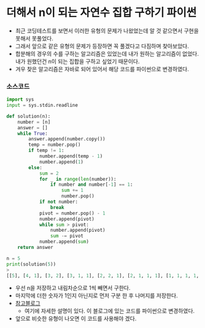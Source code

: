 # 더해서 n이 되는 자연수 집합 구하기 파이썬

- 최근 코딩테스트를 보면서 이러한 유형의 문제가 나왔었는데 알 것 같으면서 구현을 못해서 못풀었다.
- 그래서 앞으로 같은 유형의 문제가 등장하면 꼭 풀겠다고 다짐하며 찾아보았다.
- 합분해의 경우의 수를 구하는 알고리즘은 있었는데 내가 원하는 알고리즘이 없었다. 내가 원했던건 n이 되는 집합을 구하고 싶었기 때문이다.
- 겨우 찾은 알고리즘은 자바로 되어 있어서 해당 코드를 파이썬으로 변경하였다.

### 소스코드

```python
import sys
input = sys.stdin.readline

def solution(n):
    number = [n]
    answer = []
    while True:
        answer.append(number.copy())
        temp = number.pop()
        if temp != 1:
            number.append(temp - 1)
            number.append(1)
        else:
            sum = 2
            for _ in range(len(number)):
                if number and number[-1] == 1:
                    sum += 1
                    number.pop()
            if not number:
                break
            pivot = number.pop() - 1
            number.append(pivot)
            while sum > pivot:
                number.append(pivot)
                sum -= pivot
            number.append(sum)
    return answer

n = 5
print(solution(5))
>
[[5], [4, 1], [3, 2], [3, 1, 1], [2, 2, 1], [2, 1, 1, 1], [1, 1, 1, 1, 1]]
```

- 우선 n을 저장하고 내림차순으로 1씩 빼면서 구한다.
- 마지막에 더한 숫자가 1인지 아닌지로 먼저 구분 한 후 나머지를 저장한다.
- [참고블로그](https://m.blog.naver.com/PostView.naver?isHttpsRedirect=true&blogId=ndb796&logNo=220912159147)
  - 여기에 자세한 설명이 있다. 이 블로그에 있는 코드를 파이썬으로 변경하였다.
- 앞으로 비슷한 유형이 나오면 이 코드를 사용해야 겠다.